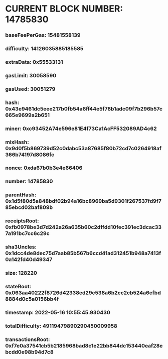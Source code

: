 # CURRENT BLOCK NUMBER: 14785830

### baseFeePerGas: 15481558139
### difficulty: 14126035885185585
### extraData: 0x55533131
### gasLimit: 30058590
### gasUsed: 30051279
### hash: 0x43e9461dc5eee217b0fb54a6ff44e5f78b1adc09f7b296b57c665e9699a2b651
### miner: 0xc93452A74e596e81E4f73Ca1AcFF532089AD4c62
### mixHash: 0x9d0f5b869739d52c0dabc53a87685f80b72cd7c0264918af366b74197d8086fc
### nonce: 0xda67b0b3e4e66406
### number: 14785830
### parentHash: 0x1d5f80d5a848bdf02b94a16bc8969ba5d9301f267537fd9f785ebcd02baf809b
### receiptsRoot: 0xfb0978be3d7d242a26a635b60c2dffdd10fec391ec3dcac337a191bc7cc6c29c
### sha3Uncles: 0x1dcc4de8dec75d7aab85b567b6ccd41ad312451b948a7413f0a142fd40d49347
### size: 128220
### stateRoot: 0x063aa40222f8726d42338ed29c538a6b2cc2cb524a6cfbd8884d0c5a0156bb4f
### timestamp: 2022-05-16 10:55:45.930430
### totalDifficulty: 49119479890290450009958
### transactionsRoot: 0xf7e0a37541cb5b2185968bad8c1e22bb844dc153440eaf28ebcdd0e98b94d7c8
